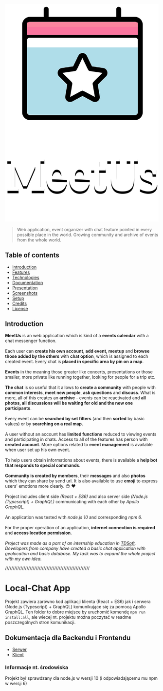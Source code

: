 <p align="center">
  <img src="./client-simple/src/assets/svg/logo.svg" alt="MeetUs logo"/>
</p>

> Web application, event organizer with chat feature pointed in every possible place in the world. Growing community and archive of events from the whole world.

## Table of contents
* [Introduction](#introduction)
* [Features](#features)
* [Technologies](#technologies)
* [Documentation](#documentation)
* [Presentation](#presentation)
* [Screenshots](#screenshots)
* [Setup](#setup)
* [Credits](#credits)
* [License](#license)

## Introduction
**MeetUs** is an web application which is kind of a **events calendar** with a chat messenger function. 
</br></br>
Each user can **create his own account**, **add event, meetup** and **browse those added by the others** with **chat option**, which is assigned to each created event. Every chat is **placed in specific area by pin on a map**.
</br></br>
**Events** in the meaning those greater like concerts, presentations or those smaller, more private like running together, looking for people for a trip etc.
</br></br>
**The chat** is so useful that it allows to **create a community** with people with **common interests**, **meet new people**, **ask questions** and **discuss**. What is more, all of this creates an **archive** - events can be reactivated and **all photos, all discussions will be waiting for old and the new one participants**.
</br></br>
Every event can be **searched by set filters** (and then **sorted** by basic values) or by **searching on a real map**.
</br></br>
A user without an account has **limited functions** reduced to viewing events and participating in chats. Access to all of the features has person with **created account**. More options related to **event management** is available when user set up his own event.
</br></br>
To help users obtain informations about events, there is available a **help bot that responds to special commands**.
</br></br>
**Community is created by members**, their **messages** and also **photos** which they can share by send url. It is also available to use **emoji** to express users' emotions more clearly. :blush: :heart:
</br></br>
Project includes client side *(React + ES6)* and also server side *(Node.js (Typescript) + GraphQL)* communicating with each other by *Apollo GraphQL*.
</br></br>
An application was tested with *node.js 10* and corresponding *npm 6*.
</br></br>
For the proper operation of an application, **internet connection is required** and **access location permission**.
</br></br>
*Project was made as a part of an internship education in [TDSoft](https://tdsoft.pl). Developers from company have created a basic chat application with geolocation and basic database. My task was to expand the whole project with my own idea.*


///////////////////////////////////////////////////////
# Local-Chat App

Projekt zawiera zarówno kod aplikacji klienta (React + ES6) jak i serwera (Node.js (Typescript) + GraphQL) komunikujące się za pomocą Apollo GraphQL. 
Ten folder to dobre miejsce by uruchomić komendę `npm run install:all`, ale wiecej nt. projektu można poczytać w readme poszczególnych stron komunikacji.

## Dokumentacja dla Backendu i Frontendu
- [Serwer](/server/README.md)
- [Klient](/client-simple/README.md)

### Informacje nt. środowiska
Projekt był sprawdzany dla node.js w wersji 10 (i odpowiadającemu mu npm w wersji 6)
